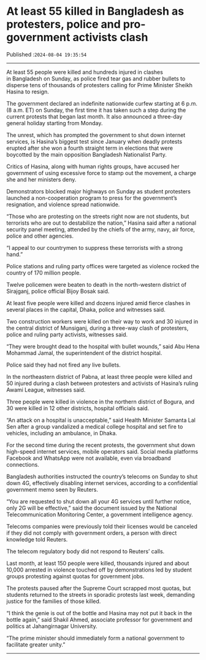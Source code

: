 # At least 55 killed in Bangladesh as protesters, police and pro-government activists clash

Published :`2024-08-04 19:35:54`

---

At least 55 people were killed and hundreds injured in clashes in Bangladesh on Sunday, as police fired tear gas and rubber bullets to disperse tens of thousands of protesters calling for Prime Minister Sheikh Hasina to resign.

The government declared an indefinite nationwide curfew starting at 6 p.m. (8 a.m. ET) on Sunday, the first time it has taken such a step during the current protests that began last month. It also announced a three-day general holiday starting from Monday.

The unrest, which has prompted the government to shut down internet services, is Hasina’s biggest test since January when deadly protests erupted after she won a fourth straight term in elections that were boycotted by the main opposition Bangladesh Nationalist Party.

Critics of Hasina, along with human rights groups, have accused her government of using excessive force to stamp out the movement, a charge she and her ministers deny.

Demonstrators blocked major highways on Sunday as student protesters launched a non-cooperation program to press for the government’s resignation, and violence spread nationwide.

“Those who are protesting on the streets right now are not students, but terrorists who are out to destabilize the nation,” Hasina said after a national security panel meeting, attended by the chiefs of the army, navy, air force, police and other agencies.

“I appeal to our countrymen to suppress these terrorists with a strong hand.”

Police stations and ruling party offices were targeted as violence rocked the country of 170 million people.

Twelve policemen were beaten to death in the north-western district of Sirajganj, police official Bijoy Bosak said.

At least five people were killed and dozens injured amid fierce clashes in several places in the capital, Dhaka, police and witnesses said.

Two construction workers were killed on their way to work and 30 injured in the central district of Munsiganj, during a three-way clash of protesters, police and ruling party activists, witnesses said.

“They were brought dead to the hospital with bullet wounds,” said Abu Hena Mohammad Jamal, the superintendent of the district hospital.

Police said they had not fired any live bullets.

In the northeastern district of Pabna, at least three people were killed and 50 injured during a clash between protesters and activists of Hasina’s ruling Awami League, witnesses said.

Three people were killed in violence in the northern district of Bogura, and 30 were killed in 12 other districts, hospital officials said.

“An attack on a hospital is unacceptable,” said Health Minister Samanta Lal Sen after a group vandalized a medical college hospital and set fire to vehicles, including an ambulance, in Dhaka.

For the second time during the recent protests, the government shut down high-speed internet services, mobile operators said. Social media platforms Facebook and WhatsApp were not available, even via broadband connections.

Bangladesh authorities instructed the country’s telecoms on Sunday to shut down 4G, effectively disabling internet services, according to a confidential government memo seen by Reuters.

“You are requested to shut down all your 4G services until further notice, only 2G will be effective,” said the document issued by the National Telecommunication Monitoring Center, a government intelligence agency.

Telecoms companies were previously told their licenses would be canceled if they did not comply with government orders, a person with direct knowledge told Reuters.

The telecom regulatory body did not respond to Reuters’ calls.

Last month, at least 150 people were killed, thousands injured and about 10,000 arrested in violence touched off by demonstrations led by student groups protesting against quotas for government jobs.

The protests paused after the Supreme Court scrapped most quotas, but students returned to the streets in sporadic protests last week, demanding justice for the families of those killed.

“I think the genie is out of the bottle and Hasina may not put it back in the bottle again,” said Shakil Ahmed, associate professor for government and politics at Jahangirnagar University.

“The prime minister should immediately form a national government to facilitate greater unity.”

---

